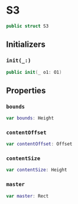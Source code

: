 # S3

``` swift
public struct S3
```

## Initializers

### `init(_:​)`

``` swift
public init(_ o1:​ O1)
```

## Properties

### `bounds`

``` swift
var bounds:​ Height
```

### `contentOffset`

``` swift
var contentOffset:​ Offset
```

### `contentSize`

``` swift
var contentSize:​ Height
```

### `master`

``` swift
var master:​ Rect
```
